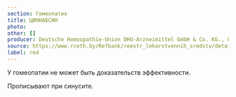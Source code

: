 ```yaml
---
section: Гомеопатия
title: ЦИННАБСИН
photo:
other: []
producer: Deutsche Homoopathie-Union DHU-Arzneimittel GmbH & Co. KG., Германия
source: https://www.rceth.by/Refbank/reestr_lekarstvennih_sredstv/details/2883_97_02_07_13_18
label: red
---
```


У гомеопатии не может быть доказательств эффективности.

Прописывают при синусите.
